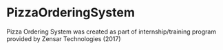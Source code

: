 # PizzaOrderingSystem
Pizza Ordering System was created as part of internship/training program provided by Zensar Technologies (2017)
